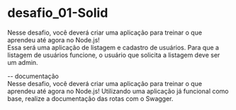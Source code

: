 # desafio_01-Solid
Nesse desafio, você deverá criar uma aplicação para treinar o que aprendeu até agora no Node.js!  
Essa será uma aplicação de listagem e cadastro de usuários. Para que a listagem de usuários funcione, o usuário que solicita a listagem deve ser um admin.

-- documentação
Nesse desafio, você deverá criar uma aplicação para treinar o que aprendeu até agora no Node.js!
Utilizando uma aplicação já funcional como base, realize a documentação das rotas com o Swagger.
